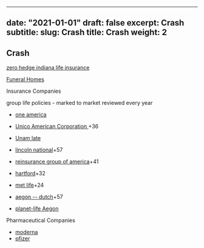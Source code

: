 
---
date: "2021-01-01"
draft: false
excerpt: Crash
subtitle:
slug: Crash
title: Crash
weight: 2
---

## Crash 
[zero hedge indiana life insurance](https://www.zerohedge.com/news/2022-01-25/deaths-18-64-year-olds-40-says-indiana-life-insurance-ceo)



[Funeral Homes](https://www.naics.com/naics-code-description/?code=812210)




Insurance Companies

 group life policies - marked to market reviewed every year 

 + [one america]()
 + [Unico American Corporation ](https://schrts.co/gANmnNEG)+36
 + [Unam late](https://finance.yahoo.com/news/unico-american-corporation-receives-notification-192700856.html)
 + [lincoln national]()+57
 + [reinsurance group of america]()+41
 + [hartford]()+32
 + [met life]()+24
 
 + [aegon -- dutch]()+57
 + [planet-life Aegon](https://www.planet-today.com/2022/02/new-life-insurance-data-from-aegon.html)
 
 
 
 
 
 
 
 Pharmaceutical Companies
 
 + [moderna](https://schrts.co/CpAzfmdC)
 + [pfizer](https://schrts.co/TjBSWEEI)
 
 